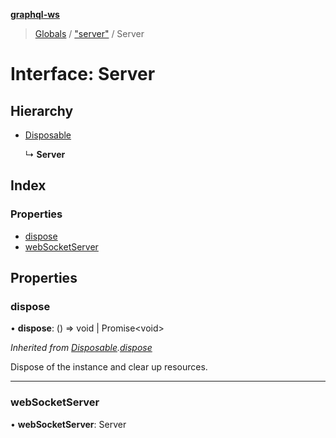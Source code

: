 **[graphql-ws](../README.md)**

> [Globals](../README.md) / ["server"](../modules/_server_.md) / Server

# Interface: Server

## Hierarchy

* [Disposable](_types_.disposable.md)

  ↳ **Server**

## Index

### Properties

* [dispose](_server_.server.md#dispose)
* [webSocketServer](_server_.server.md#websocketserver)

## Properties

### dispose

•  **dispose**: () => void \| Promise\<void>

*Inherited from [Disposable](_types_.disposable.md).[dispose](_types_.disposable.md#dispose)*

Dispose of the instance and clear up resources.

___

### webSocketServer

•  **webSocketServer**: Server
